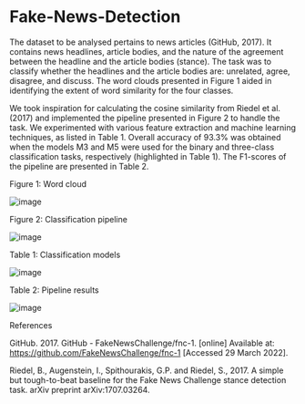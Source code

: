 # Fake-News-Detection
The dataset to be analysed pertains to news articles (GitHub, 2017). It contains news headlines, article bodies, and the nature of the agreement between the headline and the article bodies (stance). The task was to classify whether the headlines and the article bodies are: unrelated, agree, disagree, and discuss. The word clouds presented in Figure 1 aided in identifying the extent of word similarity for the four classes. 

We took inspiration for calculating the cosine similarity from Riedel et al. (2017) and implemented the pipeline presented in Figure 2 to handle the task. We experimented with various feature extraction and machine learning techniques, as listed in Table 1. Overall accuracy of 93.3% was obtained when the models M3 and M5 were used for the binary and three-class classification tasks, respectively (highlighted in Table 1). The F1-scores of the pipeline are presented in Table 2.

Figure 1: Word cloud

![image](https://user-images.githubusercontent.com/105256866/190878116-c5f7f61b-56b6-4a6a-b3a5-055ce523f1ce.png)

Figure 2: Classification pipeline

![image](https://user-images.githubusercontent.com/105256866/190878134-7c1842a3-bbd6-4b38-8d8c-bb4bff2b462e.png)

Table 1: Classification models

![image](https://user-images.githubusercontent.com/105256866/190877982-b6547e30-c0e3-48eb-9682-2b5b90b3a948.png)

Table 2: Pipeline results

![image](https://user-images.githubusercontent.com/105256866/190878036-a1b87e6c-f949-4e25-910b-ea9158a40fab.png)




References

GitHub. 2017. GitHub - FakeNewsChallenge/fnc-1. [online] Available at: <https://github.com/FakeNewsChallenge/fnc-1> [Accessed 29 March 2022].

Riedel, B., Augenstein, I., Spithourakis, G.P. and Riedel, S., 2017. A simple but tough-to-beat baseline for the Fake News Challenge stance detection task. arXiv preprint arXiv:1707.03264.


